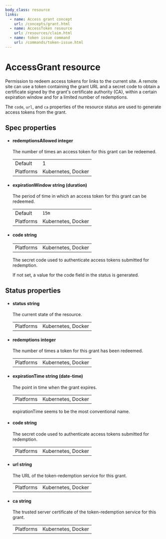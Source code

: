 ```yaml
---
body_class: resource
links:
  - name: Access grant concept
    url: /concepts/grant.html
  - name: AccessToken resource
    url: /resources/claim.html
  - name: token issue command
    url: /commands/token-issue.html
---
```


# AccessGrant resource

<section>

Permission to redeem access tokens for links to the current
site.  A remote site can use a token containing the grant
URL and a secret code to obtain a certificate signed by the
grant's certificate authority (CA), within a certain
expiration window and for a limited number of redemptions.

The `code`, `url`, and `ca` properties of the resource
status are used to generate access tokens from the grant.

</section>

<section>

## Spec properties

- <h4 id="redemptionsallowed">redemptionsAllowed <span class="property-info">integer</span></h4>

  The number of times an access token for this grant can
  be redeemed.

  | | |
  |-|-|
  | Default | 1 |
  | Platforms | Kubernetes, Docker |
  

- <h4 id="expirationwindow">expirationWindow <span class="property-info">string (duration)</span></h4>

  The period of time in which an access token for this
  grant can be redeemed.

  | | |
  |-|-|
  | Default | `15m` |
  | Platforms | Kubernetes, Docker |
  

- <h4 id="code">code <span class="property-info">string</span></h4>

  | | |
  |-|-|
  | Platforms | Kubernetes, Docker |
  

  The secret code used to authenticate access tokens
  submitted for redemption.
  
  If not set, a value for the code field in the status is
  generated.

</section>

<section>

## Status properties

- <h4 id="status">status <span class="property-info">string</span></h4>

  The current state of the resource.

  | | |
  |-|-|
  | Platforms | Kubernetes, Docker |
  

- <h4 id="redemptions">redemptions <span class="property-info">integer</span></h4>

  The number of times a token for this grant has been
  redeemed.

  | | |
  |-|-|
  | Platforms | Kubernetes, Docker |
  

- <h4 id="expirationtime">expirationTime <span class="property-info">string (date-time)</span></h4>

  The point in time when the grant expires.

  | | |
  |-|-|
  | Platforms | Kubernetes, Docker |
  

  expirationTime seems to be the most conventional name.

- <h4 id="code">code <span class="property-info">string</span></h4>

  The secret code used to authenticate access tokens
  submitted for redemption.

  | | |
  |-|-|
  | Platforms | Kubernetes, Docker |
  

- <h4 id="url">url <span class="property-info">string</span></h4>

  The URL of the token-redemption service for this grant.

  | | |
  |-|-|
  | Platforms | Kubernetes, Docker |
  

- <h4 id="ca">ca <span class="property-info">string</span></h4>

  The trusted server certificate of the token-redemption
  service for this grant.

  | | |
  |-|-|
  | Platforms | Kubernetes, Docker |
  

</section>
